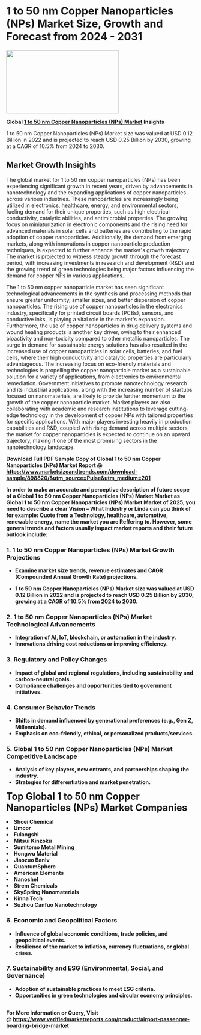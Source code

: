 <H1>1 to 50 nm Copper Nanoparticles (NPs) Market Size, Growth and Forecast from 2024 - 2031</H1><img class="aligncenter size-medium wp-image-584254" src="https://thirdeyenews.in/wp-content/uploads/2024/09/Global-Market-Research-300x168.jpeg" alt="" width="300" height="168" /><p><strong>Global&nbsp;<a href="https://www.marketsizeandtrends.com/download-sample/898820/&amp;utm_source=Pulse&amp;utm_medium=201">1 to 50 nm Copper Nanoparticles (NPs) Market</a> Insights</strong></p><p>1 to 50 nm Copper Nanoparticles (NPs) Market size was valued at USD 0.12 Billion in 2022 and is projected to reach USD 0.25 Billion by 2030, growing at a CAGR of 10.5% from 2024 to 2030.</p><p><h2>Market Growth Insights</h2> <p>The global market for 1 to 50 nm copper nanoparticles (NPs) has been experiencing significant growth in recent years, driven by advancements in nanotechnology and the expanding applications of copper nanoparticles across various industries. These nanoparticles are increasingly being utilized in electronics, healthcare, energy, and environmental sectors, fueling demand for their unique properties, such as high electrical conductivity, catalytic abilities, and antimicrobial properties. The growing focus on miniaturization in electronic components and the rising need for advanced materials in solar cells and batteries are contributing to the rapid adoption of copper nanoparticles. Additionally, the demand from emerging markets, along with innovations in copper nanoparticle production techniques, is expected to further enhance the market's growth trajectory. The market is projected to witness steady growth through the forecast period, with increasing investments in research and development (R&D) and the growing trend of green technologies being major factors influencing the demand for copper NPs in various applications.</p> <p><strong></strong></p> <p>The 1 to 50 nm copper nanoparticle market has seen significant technological advancements in the synthesis and processing methods that ensure greater uniformity, smaller sizes, and better dispersion of copper nanoparticles. The rising use of copper nanoparticles in the electronics industry, specifically for printed circuit boards (PCBs), sensors, and conductive inks, is playing a vital role in the market's expansion. Furthermore, the use of copper nanoparticles in drug delivery systems and wound healing products is another key driver, owing to their enhanced bioactivity and non-toxicity compared to other metallic nanoparticles. The surge in demand for sustainable energy solutions has also resulted in the increased use of copper nanoparticles in solar cells, batteries, and fuel cells, where their high conductivity and catalytic properties are particularly advantageous. The increasing focus on eco-friendly materials and technologies is propelling the copper nanoparticle market as a sustainable solution for a variety of applications, from electronics to environmental remediation. Government initiatives to promote nanotechnology research and its industrial applications, along with the increasing number of startups focused on nanomaterials, are likely to provide further momentum to the growth of the copper nanoparticle market. Market players are also collaborating with academic and research institutions to leverage cutting-edge technology in the development of copper NPs with tailored properties for specific applications. With major players investing heavily in production capabilities and R&D, coupled with rising demand across multiple sectors, the market for copper nanoparticles is expected to continue on an upward trajectory, making it one of the most promising sectors in the nanotechnology landscape.</p> <p><strong></p><p><span class=""><strong>Download Full PDF Sample Copy of Global 1 to 50 nm Copper Nanoparticles (NPs) Market Report</strong> @ <a href="https://www.marketsizeandtrends.com/download-sample/898820/&amp;utm_source=Pulse&amp;utm_medium=201" target="_blank">https://www.marketsizeandtrends.com/download-sample/898820/&amp;utm_source=Pulse&amp;utm_medium=201</a></span></p><p>In order to make an accurate and perceptive description of future scope of a Global&nbsp;1 to 50 nm Copper Nanoparticles (NPs) Market Market as Global&nbsp;1 to 50 nm Copper Nanoparticles (NPs) Market Market of 2025, you need to describe a clear Vision &ndash; What Industry or Linda can you think of for example: Quote from a Technology, healthcare, automotive, renewable energy, name the market you are Reffering to. However, some general trends and factors usually impact market reports and their future outlook include:</p><h3>1.&nbsp;<strong>1 to 50 nm Copper Nanoparticles (NPs) Market Growth Projections</strong></h3><ul><li>Examine market size trends, revenue estimates and CAGR (Compounded Annual Growth Rate) projections.</li><li><p>1 to 50 nm Copper Nanoparticles (NPs) Market size was valued at USD 0.12 Billion in 2022 and is projected to reach USD 0.25 Billion by 2030, growing at a CAGR of 10.5% from 2024 to 2030.</p></li></ul><h3>2.&nbsp;<strong>1 to 50 nm Copper Nanoparticles (NPs) Market Technological Advancements</strong></h3><ul><li>Integration of AI, IoT, blockchain, or automation in the industry.</li><li>Innovations driving cost reductions or improving efficiency.</li></ul><h3>3.&nbsp;<strong>Regulatory and Policy Changes</strong></h3><ul><li>Impact of global and regional regulations, including sustainability and carbon-neutral goals.</li><li>Compliance challenges and opportunities tied to government initiatives.</li></ul><h3>4.&nbsp;<strong>Consumer Behavior Trends</strong></h3><ul><li>Shifts in demand influenced by generational preferences (e.g., Gen Z, Millennials).</li><li>Emphasis on eco-friendly, ethical, or personalized products/services.</li></ul><h3>5.&nbsp;<strong>Global 1 to 50 nm Copper Nanoparticles (NPs) Market Competitive Landscape</strong></h3><ul><li>Analysis of key players, new entrants, and partnerships shaping the industry.</li><li>Strategies for differentiation and market penetration.</li></ul><p data-pm-slice="1 1 []"><span style="color: inherit; font-family: inherit; font-size: 25px;">Top Global 1 to 50 nm Copper Nanoparticles (NPs) Market Companies</span></p><div class="" data-test-id=""><p><li>Shoei Chemical</li><li> Umcor</li><li> Fulangshi</li><li> Mitsui Kinzoku</li><li> Sumitomo Metal Mining</li><li> Hongwu Material</li><li> Jiaozuo Banlv</li><li> QuantumSphere</li><li> American Elements</li><li> Nanoshel</li><li> Strem Chemicals</li><li> SkySpring Nanomaterials</li><li> Kinna Tech</li><li> Suzhou Canfuo Nanotechnology</li></p></div><h3>6.&nbsp;<strong>Economic and Geopolitical Factors</strong></h3><ul><li>Influence of global economic conditions, trade policies, and geopolitical events.</li><li>Resilience of the market to inflation, currency fluctuations, or global crises.</li></ul><h3>7.&nbsp;<strong>Sustainability and ESG (Environmental, Social, and Governance)</strong></h3><ul><li>Adoption of sustainable practices to meet ESG criteria.</li><li>Opportunities in green technologies and circular economy principles.</li></ul><h2><strong style="font-size: 14px;">For More Information or Query, Visit @&nbsp;</strong><a style="background-color: #ffffff; font-size: 14px;" href="https://www.marketsizeandtrends.com/report/1-to-50-nm-copper-nanoparticles-nps-market/" target="_blank">https://www.verifiedmarketreports.com/product/airport-passenger-boarding-bridge-market</a></h2>
